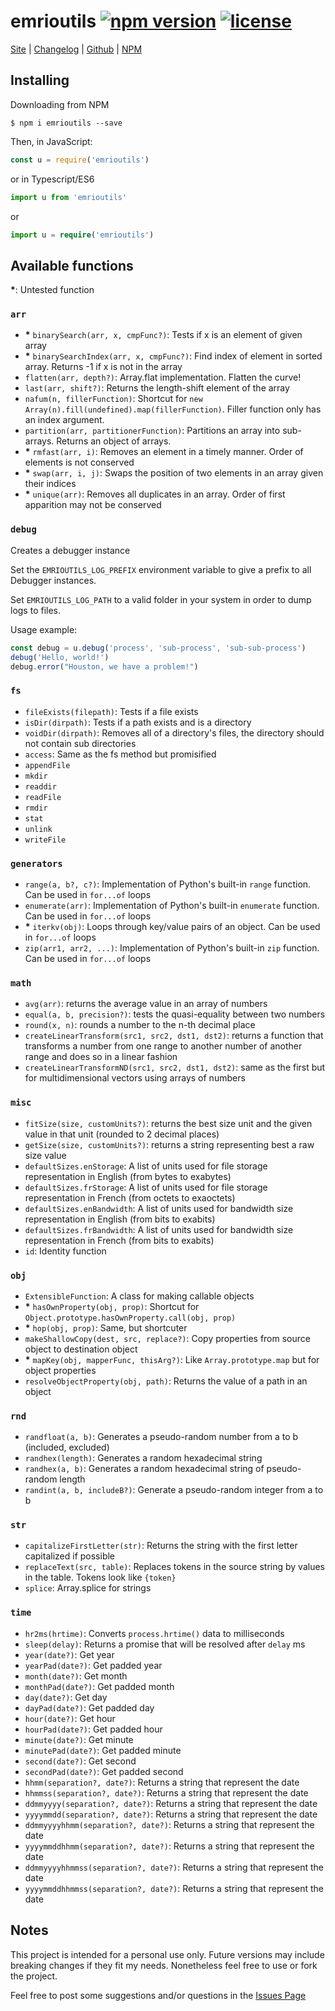 # emrioutils [![npm version][version-img]][npm-package-url] [![license][license-img]][license-url]

[Site][site-url] |
[Changelog][changelog-url] |
[Github][github-url] |
[NPM][npm-package-url]

## Installing

Downloading from NPM

```shell
$ npm i emrioutils --save
```

Then, in JavaScript:

```js
const u = require('emrioutils')
```

or in Typescript/ES6

```ts
import u from 'emrioutils'
```

or

```ts
import u = require('emrioutils')
```

## Available functions

**\***: Untested function

### `arr`

- **\*** `binarySearch(arr, x, cmpFunc?)`: Tests if x is an element of given array
- **\*** `binarySearchIndex(arr, x, cmpFunc?)`: Find index of element in sorted array. Returns -1 if x is not in the array
- `flatten(arr, depth?)`: Array.flat implementation. Flatten the curve!
- `last(arr, shift?)`: Returns the length-shift element of the array
- `nafum(n, fillerFunction)`: Shortcut for `new Array(n).fill(undefined).map(fillerFunction)`. Filler function only has an index argument.
- `partition(arr, partitionerFunction)`: Partitions an array into sub-arrays. Returns an object of arrays.
- **\*** `rmfast(arr, i)`: Removes an element in a timely manner. Order of elements is not conserved
- **\*** `swap(arr, i, j)`: Swaps the position of two elements in an array given their indices
- **\*** `unique(arr)`: Removes all duplicates in an array. Order of first apparition may not be conserved

### `debug`

Creates a debugger instance

Set the `EMRIOUTILS_LOG_PREFIX` environment variable to give a prefix to all Debugger instances.

Set `EMRIOUTILS_LOG_PATH` to a valid folder in your system in order to dump logs to files.

Usage example:

```ts
const debug = u.debug('process', 'sub-process', 'sub-sub-process')
debug('Hello, world!')
debug.error("Houston, we have a problem!")
```

### `fs`

- `fileExists(filepath)`: Tests if a file exists
- `isDir(dirpath)`: Tests if a path exists and is a directory
- `voidDir(dirpath)`: Removes all of a directory's files, the directory should not contain sub directories
- `access`: Same as the fs method but promisified
- `appendFile`
- `mkdir`
- `readdir`
- `readFile`
- `rmdir`
- `stat`
- `unlink`
- `writeFile`

### `generators`

- `range(a, b?, c?)`: Implementation of Python's built-in `range` function. Can be used in `for...of` loops
- `enumerate(arr)`: Implementation of Python's built-in `enumerate` function. Can be used in `for...of` loops
- **\*** `iterkv(obj)`: Loops through key/value pairs of an object. Can be used in `for...of` loops
- `zip(arr1, arr2, ...)`: Implementation of Python's built-in `zip` function. Can be used in `for...of` loops

### `math`

- `avg(arr)`: returns the average value in an array of numbers
- `equal(a, b, precision?)`: tests the quasi-equality between two numbers
- `round(x, n)`: rounds a number to the n-th decimal place
- `createLinearTransform(src1, src2, dst1, dst2)`: returns a function that transforms a number from one range to another number of another range and does so in a linear fashion
- `createLinearTransformND(src1, src2, dst1, dst2)`: same as the first but for multidimensional vectors using arrays of numbers

### `misc`

- `fitSize(size, customUnits?)`: returns the best size unit and the given value in that unit (rounded to 2 decimal places)
- `getSize(size, customUnits?)`: returns a string representing best a raw size value
- `defaultSizes.enStorage`: A list of units used for file storage representation in English (from bytes to exabytes)
- `defaultSizes.frStorage`: A list of units used for file storage representation in French (from octets to exaoctets)
- `defaultSizes.enBandwidth`: A list of units used for bandwidth size representation in English (from bits to exabits)
- `defaultSizes.frBandwidth`: A list of units used for bandwidth size representation in French (from bits to exabits)
- `id`: Identity function

### `obj`

- `ExtensibleFunction`: A class for making callable objects
- **\*** `hasOwnProperty(obj, prop)`: Shortcut for `Object.prototype.hasOwnProperty.call(obj, prop)`
- **\*** `hop(obj, prop)`: Same, but shortcuter
- `makeShallowCopy(dest, src, replace?)`: Copy properties from source object to destination object
- **\*** `mapKey(obj, mapperFunc, thisArg?)`: Like `Array.prototype.map` but for object properties
- `resolveObjectProperty(obj, path)`: Returns the value of a path in an object

### `rnd`

- `randfloat(a, b)`: Generates a pseudo-random number from a to b (included, excluded)
- `randhex(length)`: Generates a random hexadecimal string
- `randhex(a, b)`: Generates a random hexadecimal string of pseudo-random length
- `randint(a, b, includeB?)`: Generate a pseudo-random integer from a to b

### `str`

- `capitalizeFirstLetter(str)`: Returns the string with the first letter capitalized if possible
- `replaceText(src, table)`: Replaces tokens in the source string by values in the table. Tokens look like `{token}`
- `splice`: Array.splice for strings

### `time`

- `hr2ms(hrtime)`: Converts `process.hrtime()` data to milliseconds
- `sleep(delay)`: Returns a promise that will be resolved after `delay` ms
- `year(date?)`: Get year
- `yearPad(date?)`: Get padded year
- `month(date?)`: Get month
- `monthPad(date?)`: Get padded month
- `day(date?)`: Get day
- `dayPad(date?)`: Get padded day
- `hour(date?)`: Get hour
- `hourPad(date?)`: Get padded hour
- `minute(date?)`: Get minute
- `minutePad(date?)`: Get padded minute
- `second(date?)`: Get second
- `secondPad(date?)`: Get padded second
- `hhmm(separation?, date?)`: Returns a string that represent the date
- `hhmmss(separation?, date?)`: Returns a string that represent the date
- `ddmmyyyy(separation?, date?)`: Returns a string that represent the date
- `yyyymmdd(separation?, date?)`: Returns a string that represent the date
- `ddmmyyyyhhmm(separation?, date?)`: Returns a string that represent the date
- `yyyymmddhhmm(separation?, date?)`: Returns a string that represent the date
- `ddmmyyyyhhmmss(separation?, date?)`: Returns a string that represent the date
- `yyyymmddhhmmss(separation?, date?)`: Returns a string that represent the date

## Notes

This project is intended for a personal use only.
Future versions may include breaking changes if they fit my needs. Nonetheless feel free to use or fork the project.

Feel free to post some suggestions and/or questions in the [Issues Page][issues-url]

[npm-package-url]: https://www.npmjs.com/package/emrioutils
[license-url]: https://raw.githubusercontent.com/Emrio/emrioutils/master/LICENSE
[site-url]: https://emrio.fr/
[github-url]: https://github.com/Emrio/emrioutils
[changelog-url]: https://github.com/Emrio/emrioutils/blob/master/CHANGELOG.md
[issues-url]: https://github.com/Emrio/emrioutils/issues/

[version-img]: https://img.shields.io/npm/v/emrioutils.svg
[license-img]: https://img.shields.io/npm/l/emrioutils.svg
